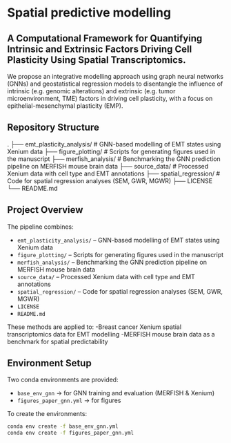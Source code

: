 # Spatial predictive modelling

## A Computational Framework for Quantifying Intrinsic and Extrinsic Factors Driving Cell Plasticity Using Spatial Transcriptomics.

We propose an integrative modelling approach using graph neural networks (GNNs) and geostatistical regression models to disentangle the influence of intrinsic (e.g. genomic alterations) and extrinsic (e.g. tumor microenvironment, TME) factors in driving cell plasticity, with a focus on epithelial-mesenchymal plasticity (EMP).

## Repository Structure
. ├── emt_plasticity_analysis/ # GNN-based modelling of EMT states using Xenium data ├── figure_plotting/ # Scripts for generating figures used in the manuscript ├── merfish_analysis/ # Benchmarking the GNN prediction pipeline on MERFISH mouse brain data ├── source_data/ # Processed Xenium data with cell type and EMT annotations ├── spatial_regression/ # Code for spatial regression analyses (SEM, GWR, MGWR) ├── LICENSE └── README.md

## Project Overview
The pipeline combines:
- `emt_plasticity_analysis/` – GNN-based modelling of EMT states using Xenium data  
- `figure_plotting/` – Scripts for generating figures used in the manuscript  
- `merfish_analysis/` – Benchmarking the GNN prediction pipeline on MERFISH mouse brain data  
- `source_data/` – Processed Xenium data with cell type and EMT annotations  
- `spatial_regression/` – Code for spatial regression analyses (SEM, GWR, MGWR)  
- `LICENSE`  
- `README.md`  

These methods are applied to:
-Breast cancer Xenium spatial transcriptomics data for EMT modelling
-MERFISH mouse brain data as a benchmark for spatial predictability

## Environment Setup

Two conda environments are provided:

- `base_env_gnn` → for GNN training and evaluation (MERFISH & Xenium)
- `figures_paper_gnn.yml` → for  figures

To create the environments:

```bash
conda env create -f base_env_gnn.yml
conda env create -f figures_paper_gnn.yml


